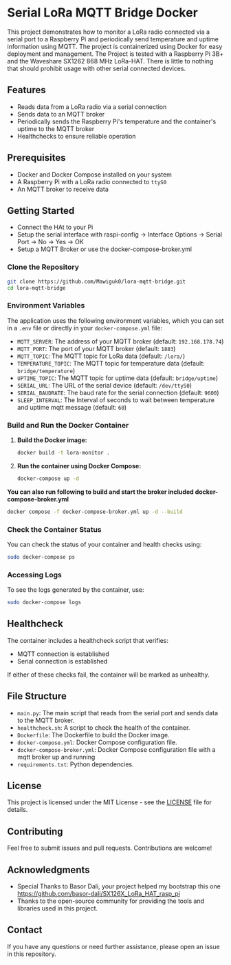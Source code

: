 # Serial LoRa MQTT Bridge Docker

This project demonstrates how to monitor a LoRa radio connected via a serial port to a Raspberry Pi and periodically send temperature and uptime information using MQTT. The project is containerized using Docker for easy deployment and management. The Project is tested with a Raspberry Pi 3B+ and the Waveshare SX1262 868 MHz LoRa-HAT. There is little to nothing that should prohibit usage with other serial connected devices.
## Features

- Reads data from a LoRa radio via a serial connection
- Sends data to an MQTT broker
- Periodically sends the Raspberry Pi's temperature and the container's uptime to the MQTT broker
- Healthchecks to ensure reliable operation

## Prerequisites

- Docker and Docker Compose installed on your system
- A Raspberry Pi with a LoRa radio connected to `ttyS0`
- An MQTT broker to receive data

## Getting Started
- Connect the HAt to your Pi
- Setup the serial interface with raspi-config -> Interface Options -> Serial Port -> No -> Yes -> OK
- Setup a MQTT Broker or use the docker-compose-broker.yml

### Clone the Repository

```bash
git clone https://github.com/Mawiguk0/lora-mqtt-bridge.git
cd lora-mqtt-bridge
```

### Environment Variables

The application uses the following environment variables, which you can set in a `.env` file or directly in your `docker-compose.yml` file:

- `MQTT_SERVER`: The address of your MQTT broker (default: `192.168.178.74`)
- `MQTT_PORT`: The port of your MQTT broker (default: `1883`)
- `MQTT_TOPIC`: The MQTT topic for LoRa data (default: `/lora/`)
- `TEMPERATURE_TOPIC`: The MQTT topic for temperature data (default: `bridge/temperature`)
- `UPTIME_TOPIC`: The MQTT topic for uptime data (default: `bridge/uptime`)
- `SERIAL_URL`: The URL of the serial device (default: `/dev/ttyS0`)
- `SERIAL_BAUDRATE`: The baud rate for the serial connection (default: `9600`)
- `SLEEP_INTERVAL`: The Interval of seconds to wait between temperature and uptime mqtt message (default: `60`)

### Build and Run the Docker Container

1. **Build the Docker image:**

    ```bash
    docker build -t lora-monitor .
    ```

2. **Run the container using Docker Compose:**

    ```bash
    docker-compose up -d
    ```

**You can also run following to build and start the broker included docker-compose-broker.yml**  

```bash
docker compose -f docker-compose-broker.yml up -d --build
```

### Check the Container Status

You can check the status of your container and health checks using:

```bash
sudo docker-compose ps
```

### Accessing Logs

To see the logs generated by the container, use:

```bash
sudo docker-compose logs
```

## Healthcheck

The container includes a healthcheck script that verifies:

- MQTT connection is established
- Serial connection is established

If either of these checks fail, the container will be marked as unhealthy.

## File Structure

- `main.py`: The main script that reads from the serial port and sends data to the MQTT broker.
- `healthcheck.sh`: A script to check the health of the container.
- `Dockerfile`: The Dockerfile to build the Docker image.
- `docker-compose.yml`: Docker Compose configuration file.
- `docker-compose-broker.yml`: Docker Compose configuration file with a mqtt broker up and running
- `requirements.txt`: Python dependencies.

## License

This project is licensed under the MIT License - see the [LICENSE](LICENSE) file for details.

## Contributing

Feel free to submit issues and pull requests. Contributions are welcome!

## Acknowledgments
- Special Thanks to Basor Dali, your project helped my bootstrap this one https://github.com/basor-dali/SX126X_LoRa_HAT_rasp_pi
- Thanks to the open-source community for providing the tools and libraries used in this project.

## Contact

If you have any questions or need further assistance, please open an issue in this repository.
